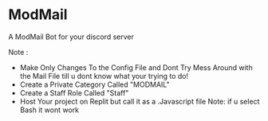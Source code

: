 # ModMail
A ModMail Bot for your discord server 

Note :

- Make Only Changes To the Config File and Dont Try Mess Around with the Mail File till u dont know what your trying to do!
- Create a Private Category Called "MODMAIL"
- Create a Staff Role Called "Staff"
- Host Your project on Replit but call it as a .Javascript file 
Note: if u select Bash it wont work
